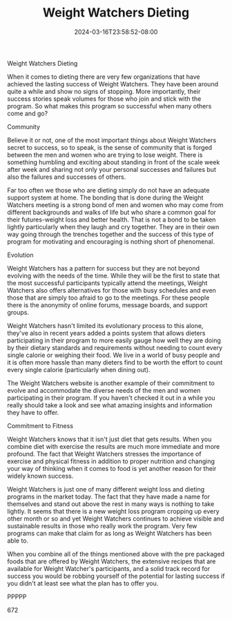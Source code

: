 ﻿---
title: "Weight Watchers Dieting"
date: 2024-03-16T23:58:52-08:00
description: "TXT Tips for Web Success"
featured_image: "/images/TXT.jpg"
tags: ["TXT"]
---

Weight Watchers Dieting

When it comes to dieting there are very few organizations that have achieved the lasting success of Weight Watchers. They have been around quite a while and show no signs of stopping. More importantly, their success stories speak volumes for those who join and stick with the program. So what makes this program so successful when many others come and go? 

Community

Believe it or not, one of the most important things about Weight Watchers secret to success, so to speak, is the sense of community that is forged between the men and women who are trying to lose weight. There is something humbling and exciting about standing in front of the scale week after week and sharing not only your personal successes and failures but also the failures and successes of others. 

Far too often we those who are dieting simply do not have an adequate support system at home. The bonding that is done during the Weight Watchers meeting is a strong bond of men and women who may come from different backgrounds and walks of life but who share a common goal for their futures-weight loss and better health. That is not a bond to be taken lightly particularly when they laugh and cry together. They are in their own way going through the trenches together and the success of this type of program for motivating and encouraging is nothing short of phenomenal.

Evolution

Weight Watchers has a pattern for success but they are not beyond evolving with the needs of the time. While they will be the first to state that the most successful participants typically attend the meetings, Weight Watchers also offers alternatives for those with busy schedules and even those that are simply too afraid to go to the meetings. For these people there is the anonymity of online forums, message boards, and support groups. 

Weight Watchers hasn't limited its evolutionary process to this alone, they've also in recent years added a points system that allows dieters participating in their program to more easily gauge how well they are doing by their dietary standards and requirements without needing to count every single calorie or weighing their food. We live in a world of busy people and it is often more hassle than many dieters find to be worth the effort to count every single calorie (particularly when dining out). 

The Weight Watchers website is another example of their commitment to evolve and accommodate the diverse needs of the men and women participating in their program. If you haven't checked it out in a while you really should take a look and see what amazing insights and information they have to offer.

Commitment to Fitness

Weight Watchers knows that it isn't just diet that gets results. When you combine diet with exercise the results are much more immediate and more profound. The fact that Weight Watchers stresses the importance of exercise and physical fitness in addition to proper nutrition and changing your way of thinking when it comes to food is yet another reason for their widely known success.

Weight Watchers is just one of many different weight loss and dieting programs in the market today. The fact that they have made a name for themselves and stand out above the rest in many ways is nothing to take lightly. It seems that there is a new weight loss program cropping up every other month or so and yet Weight Watchers continues to achieve visible and sustainable results in those who really work the program. Very few programs can make that claim for as long as Weight Watchers has been able to. 

When you combine all of the things mentioned above with the pre packaged foods that are offered by Weight Watchers, the extensive recipes that are available for Weight Watcher's participants, and a solid track record for success you would be robbing yourself of the potential for lasting success if you didn't at least see what the plan has to offer you.

PPPPP

672

